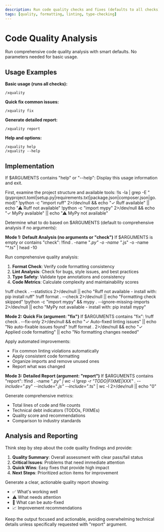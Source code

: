 ```yaml
---
description: Run code quality checks and fixes (defaults to all checks)
tags: [quality, formatting, linting, type-checking]
---
```


# Code Quality Analysis

Run comprehensive code quality analysis with smart defaults. No parameters needed for basic usage.

## Usage Examples

**Basic usage (runs all checks):**
```
/xquality
```

**Quick fix common issues:**
```
/xquality fix
```

**Generate detailed report:**
```
/xquality report
```

**Help and options:**
```
/xquality help
/xquality --help
```

## Implementation

If $ARGUMENTS contains "help" or "--help":
Display this usage information and exit.

First, examine the project structure and available tools:
!ls -la | grep -E "(pyproject.toml|setup.py|requirements.txt|package.json|composer.json|go.mod)"
!python -c "import ruff" 2>/dev/null && echo "✓ Ruff available" || echo "⚠ Ruff not available"
!python -c "import mypy" 2>/dev/null && echo "✓ MyPy available" || echo "⚠ MyPy not available"

Determine what to do based on $ARGUMENTS (default to comprehensive analysis if no arguments):

**Mode 1: Default Analysis (no arguments or "check")**
If $ARGUMENTS is empty or contains "check":
!find . -name "*.py" -o -name "*.js" -o -name "*.ts" | head -10

Run comprehensive quality analysis:
1. **Format Check**: Verify code formatting consistency
2. **Lint Analysis**: Check for bugs, style issues, and best practices  
3. **Type Safety**: Validate type annotations and consistency
4. **Code Metrics**: Calculate complexity and maintainability scores

!ruff check . --statistics 2>/dev/null || echo "Ruff not available - install with: pip install ruff"
!ruff format . --check 2>/dev/null || echo "Formatting check skipped"
!python -c "import mypy" && mypy . --ignore-missing-imports 2>/dev/null || echo "MyPy not available - install with: pip install mypy"

**Mode 2: Quick Fix (argument: "fix")**
If $ARGUMENTS contains "fix":
!ruff check . --fix-only 2>/dev/null && echo "✓ Auto-fixed linting issues" || echo "No auto-fixable issues found"
!ruff format . 2>/dev/null && echo "✓ Applied code formatting" || echo "No formatting changes needed"

Apply automated improvements:
- Fix common linting violations automatically
- Apply consistent code formatting
- Organize imports and remove unused ones
- Report what was changed

**Mode 3: Detailed Report (argument: "report")**
If $ARGUMENTS contains "report":
!find . -name "*.py" | wc -l
!grep -r "TODO\|FIXME\|XXX" . --include="*.py" --include="*.js" --include="*.ts" | wc -l 2>/dev/null || echo "0"

Generate comprehensive metrics:
- Total lines of code and file counts
- Technical debt indicators (TODOs, FIXMEs)
- Quality score and recommendations
- Comparison to industry standards

## Analysis and Reporting

Think step by step about the code quality findings and provide:

1. **Quality Summary**: Overall assessment with clear pass/fail status
2. **Critical Issues**: Problems that need immediate attention
3. **Quick Wins**: Easy fixes that provide high impact
4. **Next Steps**: Prioritized action items for improvement

Generate a clear, actionable quality report showing:
- ✅ What's working well
- ⚠️ What needs attention  
- 🔧 What can be auto-fixed
- 📈 Improvement recommendations

Keep the output focused and actionable, avoiding overwhelming technical details unless specifically requested with "report" argument.